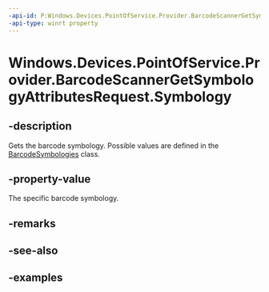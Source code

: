 ```yaml
---
-api-id: P:Windows.Devices.PointOfService.Provider.BarcodeScannerGetSymbologyAttributesRequest.Symbology
-api-type: winrt property
---
```


<!-- Property syntax.
public uint Symbology { get; }
-->

# Windows.Devices.PointOfService.Provider.BarcodeScannerGetSymbologyAttributesRequest.Symbology

## -description
Gets the barcode symbology.  Possible values are defined in the [BarcodeSymbologies](https://docs.microsoft.com/en-us/uwp/api/windows.devices.pointofservice.barcodesymbologies) class.

## -property-value
The specific barcode symbology.

## -remarks

## -see-also

## -examples

